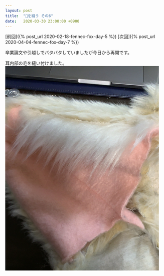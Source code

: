 ```yaml
---
layout: post
title:  "🦊を縫う その6"
date:   2020-03-30 23:00:00 +0900
---
```


[前回]({% post_url 2020-02-18-fennec-fox-day-5 %})
[次回]({% post_url 2020-04-04-fennec-fox-day-7 %})

卒業論文や引越しでバタバタしていましたが今日から再開です。

耳内部の毛を縫い付けました。
![耳の毛](/assets/img/fennec-fox/18-ears.png)
